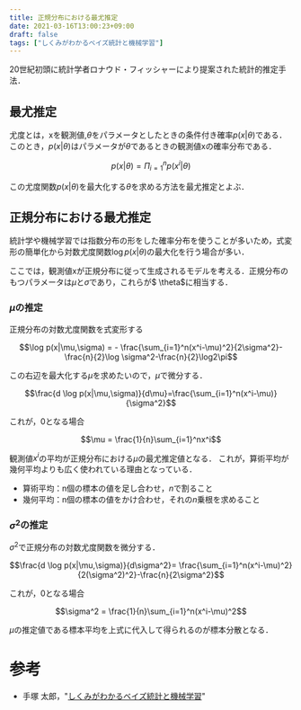```yaml
---
title: 正規分布における最尤推定
date: 2021-03-16T13:00:23+09:00
draft: false
tags: ["しくみがわかるベイズ統計と機械学習"] 
---
```

<!--more-->
20世紀初頭に統計学者ロナウド・フィッシャーにより提案された統計的推定手法．

## 最尤推定
尤度とは，xを観測値,$\theta$をパラメータとしたときの条件付き確率$p(x|\theta)$である．このとき，$p(x|\theta)$はパラメータが$\theta$であるときの観測値xの確率分布である．

$$p(x|\theta)=\Pi_{i=1}^np(x^i|\theta)$$

この尤度関数$p(x|\theta)$を最大化する$\theta$を求める方法を最尤推定とよぶ．

## 正規分布における最尤推定
統計学や機械学習では指数分布の形をした確率分布を使うことが多いため，式変形の簡単化から対数尤度関数$\log p(x|\theta)$の最大化を行う場合が多い．

ここでは，観測値xが正規分布に従って生成されるモデルを考える．正規分布のもつパラメータは$\mu$と$\sigma$であり，これらが$ \theta$に相当する．

### $\mu$の推定
正規分布の対数尤度関数を式変形する

$$\log p(x|\mu,\sigma) = - \frac{\sum_{i=1}^n(x^i-\mu)^2}{2\sigma^2}-\frac{n}{2}\log \sigma^2-\frac{n}{2}\log2\pi$$

この右辺を最大化する$\mu$を求めたいので，$\mu$で微分する．

$$\frac{d \log p(x|\mu,\sigma)}{d\mu}=\frac{\sum_{i=1}^n(x^i-\mu)}{\sigma^2}$$

これが，0となる場合

$$\mu = \frac{1}{n}\sum_{i=1}^nx^i$$

観測値$x^i$の平均が正規分布における$\mu$の最尤推定値となる．
これが，算術平均が幾何平均よりも広く使われている理由となっている．
- 算術平均：n個の標本の値を足し合わせ，$n$で割ること
- 幾何平均：n個の標本の値をかけ合わせ，それの$n$乗根を求めること

### $\sigma^2$の推定
$\sigma^2$で正規分布の対数尤度関数を微分する．

$$\frac{d \log p(x|\mu,\sigma)}{d\sigma^2}=
\frac{\sum_{i=1}^n(x^i-\mu)^2}{2(\sigma^2)^2}-\frac{n}{2\sigma^2}$$

これが，0となる場合

$$\sigma^2 = \frac{1}{n}\sum_{i=1}^n(x^i-\mu)^2$$

$\mu$の推定値である標本平均を上式に代入して得られるのが標本分散となる．

# 参考
- 手塚 太郎，"[しくみがわかるベイズ統計と機械学習](https://amzn.to/3cCILQM)"